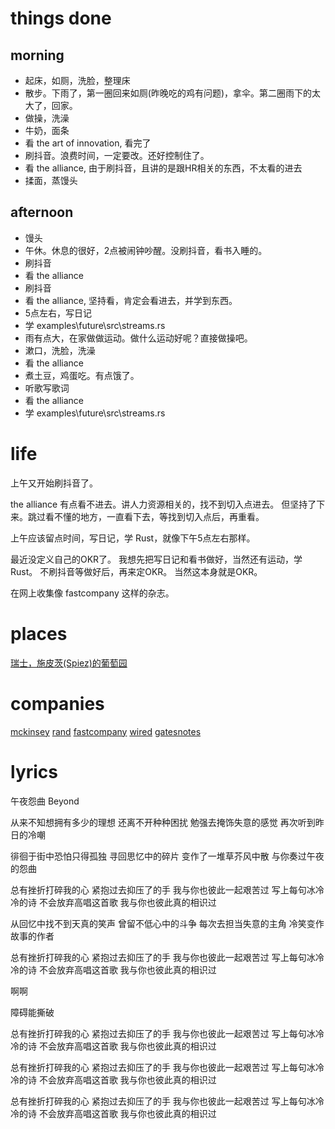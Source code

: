 # things done
## morning
* 起床，如厕，洗脸，整理床
* 散步。下雨了，第一圈回来如厕(昨晚吃的鸡有问题)，拿伞。第二圈雨下的太大了，回家。
* 做操，洗澡
* 牛奶，面条
* 看 the art of innovation, 看完了
* 刷抖音。浪费时间，一定要改。还好控制住了。
* 看 the alliance, 由于刷抖音，且讲的是跟HR相关的东西，不太看的进去
* 揉面，蒸馒头

## afternoon
* 馒头
* 午休。休息的很好，2点被闹钟吵醒。没刷抖音，看书入睡的。
* 刷抖音
* 看 the alliance
* 刷抖音
* 看 the alliance, 坚持看，肯定会看进去，并学到东西。
* 5点左右，写日记
* 学 examples\future\src\streams.rs
* 雨有点大，在家做做运动。做什么运动好呢？直接做操吧。
* 漱口，洗脸，洗澡
* 看 the alliance
* 煮土豆，鸡蛋吃。有点饿了。
* 听歌写歌词
* 看 the alliance
* 学 examples\future\src\streams.rs

# life
上午又开始刷抖音了。

the alliance 有点看不进去。讲人力资源相关的，找不到切入点进去。
但坚持了下来。跳过看不懂的地方，一直看下去，等找到切入点后，再重看。

上午应该留点时间，写日记，学 Rust，就像下午5点左右那样。

最近没定义自己的OKR了。
我想先把写日记和看书做好，当然还有运动，学 Rust。
不刷抖音等做好后，再来定OKR。
当然这本身就是OKR。

在网上收集像 fastcompany 这样的杂志。

# places
[瑞士，施皮茨(Spiez)的葡萄园](https://www.myswitzerland.com/zh-hans/destinations/spiez/)

# companies
[mckinsey](https://www.mckinsey.com/)
[rand](https://www.rand.org/)
[fastcompany](https://www.fastcompany.com/)
[wired](https://www.wired.com/)
[gatesnotes](https://www.gatesnotes.com/)

# lyrics
午夜怨曲
  Beyond

从来不知想拥有多少的理想
还离不开种种困扰
勉强去掩饰失意的感觉
再次听到昨日的冷嘲

徘徊于街中恐怕只得孤独
寻回思忆中的碎片
变作了一堆草芥风中散
与你奏过午夜的怨曲

总有挫折打碎我的心
紧抱过去抑压了的手
我与你也彼此一起艰苦过
写上每句冰冷冷的诗
不会放弃高唱这首歌
我与你也彼此真的相识过

从回忆中找不到天真的笑声
曾留不低心中的斗争
每次去担当失意的主角
冷笑变作故事的作者

总有挫折打碎我的心
紧抱过去抑压了的手
我与你也彼此一起艰苦过
写上每句冰冷冷的诗
不会放弃高唱这首歌
我与你也彼此真的相识过

啊啊

障碍能撕破

总有挫折打碎我的心
紧抱过去抑压了的手
我与你也彼此一起艰苦过
写上每句冰冷冷的诗
不会放弃高唱这首歌
我与你也彼此真的相识过

总有挫折打碎我的心
紧抱过去抑压了的手
我与你也彼此一起艰苦过
写上每句冰冷冷的诗
不会放弃高唱这首歌
我与你也彼此真的相识过

总有挫折打碎我的心
紧抱过去抑压了的手
我与你也彼此一起艰苦过
写上每句冰冷冷的诗
不会放弃高唱这首歌
我与你也彼此真的相识过
